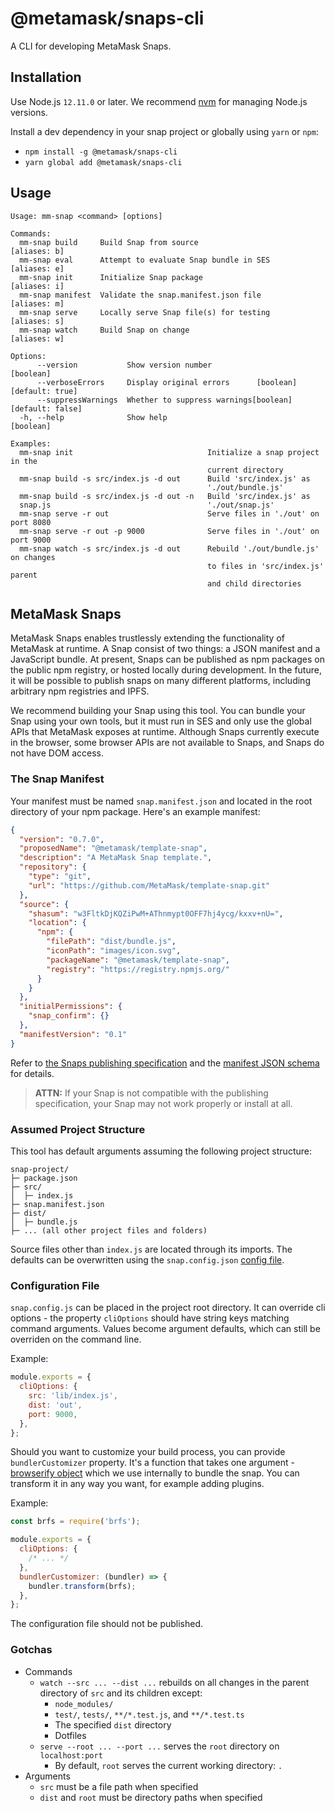 # @metamask/snaps-cli

A CLI for developing MetaMask Snaps.

## Installation

Use Node.js `12.11.0` or later.
We recommend [nvm](https://github.com/nvm-sh/nvm) for managing Node.js versions.

Install a dev dependency in your snap project or globally using `yarn` or `npm`:

- `npm install -g @metamask/snaps-cli`
- `yarn global add @metamask/snaps-cli`

## Usage

```text
Usage: mm-snap <command> [options]

Commands:
  mm-snap build     Build Snap from source                          [aliases: b]
  mm-snap eval      Attempt to evaluate Snap bundle in SES          [aliases: e]
  mm-snap init      Initialize Snap package                         [aliases: i]
  mm-snap manifest  Validate the snap.manifest.json file            [aliases: m]
  mm-snap serve     Locally serve Snap file(s) for testing          [aliases: s]
  mm-snap watch     Build Snap on change                            [aliases: w]

Options:
      --version           Show version number                          [boolean]
      --verboseErrors     Display original errors      [boolean] [default: true]
      --suppressWarnings  Whether to suppress warnings[boolean] [default: false]
  -h, --help              Show help                                    [boolean]

Examples:
  mm-snap init                              Initialize a snap project in the
                                            current directory
  mm-snap build -s src/index.js -d out      Build 'src/index.js' as
                                            './out/bundle.js'
  mm-snap build -s src/index.js -d out -n   Build 'src/index.js' as
  snap.js                                   './out/snap.js'
  mm-snap serve -r out                      Serve files in './out' on port 8080
  mm-snap serve -r out -p 9000              Serve files in './out' on port 9000
  mm-snap watch -s src/index.js -d out      Rebuild './out/bundle.js' on changes
                                            to files in 'src/index.js' parent
                                            and child directories
```

## MetaMask Snaps

MetaMask Snaps enables trustlessly extending the functionality of MetaMask at runtime.
A Snap consist of two things: a JSON manifest and a JavaScript bundle.
At present, Snaps can be published as npm packages on the public npm registry, or hosted locally during development.
In the future, it will be possible to publish snaps on many different platforms, including arbitrary npm registries and IPFS.

We recommend building your Snap using this tool.
You can bundle your Snap using your own tools, but it must run in SES and only use the global APIs that MetaMask exposes at runtime.
Although Snaps currently execute in the browser, some browser APIs are not available to Snaps, and Snaps do not have DOM access.

### The Snap Manifest

Your manifest must be named `snap.manifest.json` and located in the root directory of your npm package.
Here's an example manifest:

```json
{
  "version": "0.7.0",
  "proposedName": "@metamask/template-snap",
  "description": "A MetaMask Snap template.",
  "repository": {
    "type": "git",
    "url": "https://github.com/MetaMask/template-snap.git"
  },
  "source": {
    "shasum": "w3FltkDjKQZiPwM+AThnmypt0OFF7hj4ycg/kxxv+nU=",
    "location": {
      "npm": {
        "filePath": "dist/bundle.js",
        "iconPath": "images/icon.svg",
        "packageName": "@metamask/template-snap",
        "registry": "https://registry.npmjs.org/"
      }
    }
  },
  "initialPermissions": {
    "snap_confirm": {}
  },
  "manifestVersion": "0.1"
}
```

Refer to [the Snaps publishing specification](https://github.com/MetaMask/specifications/blob/main/snaps/publishing.md) and the [manifest JSON schema](https://github.com/MetaMask/snaps-skunkworks/blob/main/packages/controllers/src/snaps/json-schemas/snap-manifest.schema.json) for details.

> **ATTN:** If your Snap is not compatible with the publishing specification, your Snap may not work properly or install at all.

### Assumed Project Structure

This tool has default arguments assuming the following project structure:

```text
snap-project/
├─ package.json
├─ src/
│  ├─ index.js
├─ snap.manifest.json
├─ dist/
│  ├─ bundle.js
├─ ... (all other project files and folders)
```

Source files other than `index.js` are located through its imports.
The defaults can be overwritten using the `snap.config.json` [config file](#configuration-file).

### Configuration File

`snap.config.js` can be placed in the project root directory. It can override cli options - the property `cliOptions` should have string keys matching command arguments. Values become argument defaults, which can still be overriden on the command line.

Example:

```javascript
module.exports = {
  cliOptions: {
    src: 'lib/index.js',
    dist: 'out',
    port: 9000,
  },
};
```

Should you want to customize your build process, you can provide `bundlerCustomizer` property. It's a function that takes one argument - [browserify object](https://github.com/browserify/browserify#api-example) which we use internally to bundle the snap. You can transform it in any way you want, for example adding plugins.

Example:

```javascript
const brfs = require('brfs');

module.exports = {
  cliOptions: {
    /* ... */
  },
  bundlerCustomizer: (bundler) => {
    bundler.transform(brfs);
  },
};
```

The configuration file should not be published.

### Gotchas

- Commands
  - `watch --src ... --dist ...` rebuilds on all changes in the parent directory
    of `src` and its children except:
    - `node_modules/`
    - `test/`, `tests/`, `**/*.test.js`, and `**/*.test.ts`
    - The specified `dist` directory
    - Dotfiles
  - `serve --root ... --port ...` serves the `root` directory on `localhost:port`
    - By default, `root` serves the current working directory: `.`
- Arguments
  - `src` must be a file path when specified
  - `dist` and `root` must be directory paths when specified

